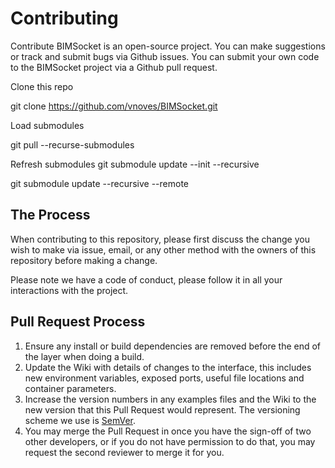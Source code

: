 # Contributing

Contribute
BIMSocket is an open-source project. You can make suggestions or track and submit bugs via Github issues. You can submit your own code to the BIMSocket project via a Github pull request.

Clone this repo

git clone https://github.com/vnoves/BIMSocket.git

Load submodules

git pull --recurse-submodules

Refresh submodules git submodule update --init --recursive

git submodule update --recursive --remote

## The Process

When contributing to this repository, please first discuss the change you wish to make via issue,
email, or any other method with the owners of this repository before making a change. 

Please note we have a code of conduct, please follow it in all your interactions with the project.

## Pull Request Process

1. Ensure any install or build dependencies are removed before the end of the layer when doing a 
   build.
2. Update the Wiki with details of changes to the interface, this includes new environment 
   variables, exposed ports, useful file locations and container parameters.
3. Increase the version numbers in any examples files and the Wiki to the new version that this
   Pull Request would represent. The versioning scheme we use is [SemVer](http://semver.org/).
4. You may merge the Pull Request in once you have the sign-off of two other developers, or if you 
   do not have permission to do that, you may request the second reviewer to merge it for you.
